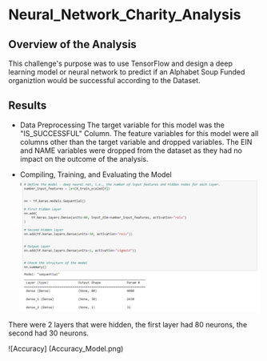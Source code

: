 # Neural_Network_Charity_Analysis

## Overview of the Analysis
  This challenge's purpose was to use TensorFlow and design a deep learning model or neural network to predict if an Alphabet Soup Funded organiztion would be successful according to the Dataset.
  
## Results
* Data Preprocessing
The target variable for this model was the "IS_SUCCESSFUL" Column.
The feature variables for this model were all columns other than the target variable and dropped variables.
The EIN and NAME variables were dropped from the dataset as they had no impact on the outcome of the analysis.

* Compiling, Training, and Evaluating the Model
![Compiling](Trained_Model.png)

There were 2 layers that were hidden, the first layer had 80 neurons, the second had 30 neurons.

![Accuracy] (Accuracy_Model.png)
